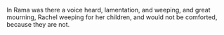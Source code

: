 In Rama was there a voice heard, lamentation, and weeping, and great mourning, Rachel weeping for her children, and would not be comforted, because they are not.
